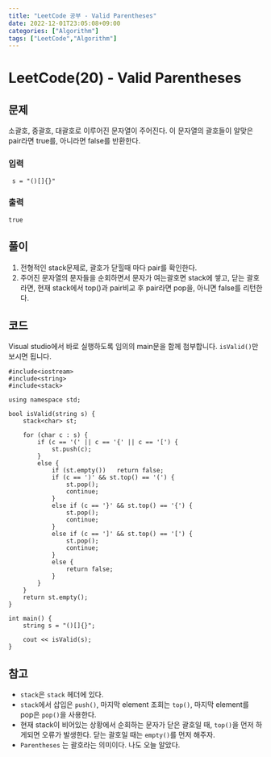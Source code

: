 ```yaml
---
title: "LeetCode 공부 - Valid Parentheses"
date: 2022-12-01T23:05:08+09:00
categories: ["Algorithm"]
tags: ["LeetCode","Algorithm"]
---
```


# LeetCode(20) - Valid Parentheses

## 문제
소괄호, 중괄호, 대괄호로 이루어진 문자열이 주어진다. 이 문자열의 괄호들이 알맞은 pair라면 true를, 아니라면 false를 반환한다.


### 입력
```
 s = "()[]{}"
```

### 출력
```
true
```

## 풀이
1. 전형적인 stack문제로, 괄호가 닫힐때 마다 pair를 확인한다.
2. 주어진 문자열의 문자들을 순회하면서 문자가 여는괄호면 stack에 쌓고, 닫는 괄호라면, 현재 stack에서 top()과 pair비교 후 pair라면 pop을, 아니면 false를 리턴한다.


## 코드
Visual studio에서 바로 실행하도록 임의의 main문을 함께 첨부합니다. `isValid()`만 보시면 됩니다.
```
#include<iostream>
#include<string>
#include<stack>

using namespace std;

bool isValid(string s) {
    stack<char> st;

    for (char c : s) {
        if (c == '(' || c == '{' || c == '[') {
            st.push(c);
        }
        else {
            if (st.empty())   return false;
            if (c == ')' && st.top() == '(') {
                st.pop();
                continue;
            }
            else if (c == '}' && st.top() == '{') {
                st.pop();
                continue;
            }
            else if (c == ']' && st.top() == '[') {
                st.pop();
                continue;
            }
            else {
                return false;
            }
        }
    }
    return st.empty();
}

int main() {
    string s = "()[]{}";

    cout << isValid(s);
}
```

## 참고
- `stack`은 `stack` 헤더에 있다.
- `stack`에서 삽입은 `push()`, 마지막 element 조회는 `top()`, 마지막 element를 pop은 `pop()`을 사용한다.
- 현재 stack이 비어있는 상황에서 순회하는 문자가 닫은 괄호일 때, `top()`을 먼저 하게되면 오류가 발생한다. 닫는 괄호일 때는 `empty()`를 먼저 해주자.
- `Parentheses` 는 괄호라는 의미이다. 나도 오늘 알았다. 